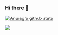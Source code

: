 ### Hi there 👋

<!--
**fcc315/fcc315** is a ✨ _special_ ✨ repository because its `README.md` (this file) appears on your GitHub profile.

Here are some ideas to get you started:

- 🔭 I’m currently working on ...
- 🌱 I’m currently learning ...
- 👯 I’m looking to collaborate on ...
- 🤔 I’m looking for help with ...
- 💬 Ask me about ...
- 📫 How to reach me: ...
- 😄 Pronouns: ...
- ⚡ Fun fact: I m vash the stampede
-->
[![Anurag's github stats](https://github-readme-stats.vercel.app/api?username=fcc315)](https://github.com/anuraghazra/github-readme-stats)

![](https://komarev.com/ghpvc/?username=fcc315&color=green)

